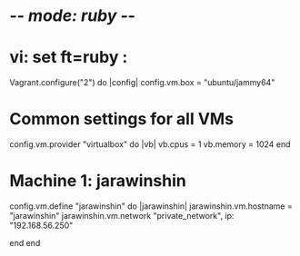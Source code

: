# -*- mode: ruby -*-
# vi: set ft=ruby :
Vagrant.configure("2") do |config|
  config.vm.box = "ubuntu/jammy64"

  # Common settings for all VMs
  config.vm.provider "virtualbox" do |vb|
    vb.cpus = 1
    vb.memory = 1024
  end

  # Machine 1: jarawinshin
  config.vm.define "jarawinshin" do |jarawinshin|
    jarawinshin.vm.hostname = "jarawinshin"
    jarawinshin.vm.network "private_network", ip: "192.168.56.250"

  end
end
